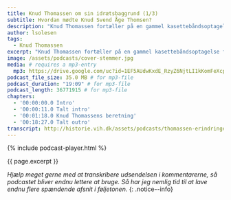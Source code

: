 ```yaml
---
title: Knud Thomassen om sin idrætsbaggrund (1/3)
subtitle: Hvordan mødte Knud Svend Åge Thomsen?
description: "Knud Thomassen fortæller på en gammel kasettebåndsoptagelse fra arkivet om, hvordan han kom i kontakt med Svend Åge Thomsen gennem idrætten."
author: lsolesen
tags:
  - Knud Thomassen
excerpt: "Knud Thomassen fortæller på en gammel kasettebåndsoptagelse fra arkivet om, hvordan han kom i kontakt med Svend Åge Thomsen gennem idrætten."
image: /assets/podcasts/cover-stemmer.jpg
media: # requires a mp3-entry
  mp3: https://drive.google.com/uc?id=1EF5AUdwKxdE_RzyZ6NjtLI1kKomFeXcp
podcast_file_size: 35.0 MB # for mp3-file
podcast_duration: "19:09" # for mp3-file
podcast_length: 36771915 # for mp3-file
chapters:
  - '00:00:00.0 Intro'
  - '00:00:11.0 Talt intro'
  - '00:01:18.0 Knud Thomassens beretning'
  - '00:18:27.0 Talt outro'
transcript: http://historie.vih.dk/assets/podcasts/thomassen-erindringer.txt
---
```


{% include podcast-player.html %}

{{ page.excerpt }}

_Hjælp meget gerne med at transkribere udsendelsen i kommentarerne, så podcastet bliver endnu lettere at bruge. Så har jeg nemlig tid til at lave endnu flere spændende afsnit i føljetonen._
{: .notice--info}
